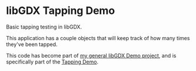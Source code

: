 # libGDX Tapping Demo
Basic tapping testing in libGDX.

This application has a couple objects that will keep track of how many times they've been tapped.

This code has become part of [my general libGDX Demo project](https://github.com/JamesSkemp/strivinglife-libgdx-demos), and is specifically part of the [Tapping Demo](https://github.com/JamesSkemp/strivinglife-libgdx-demos/blob/master/core/src/com/jamesrskemp/strivinglifelibgdxdemos/screens/TappingDemoScreen.java).
